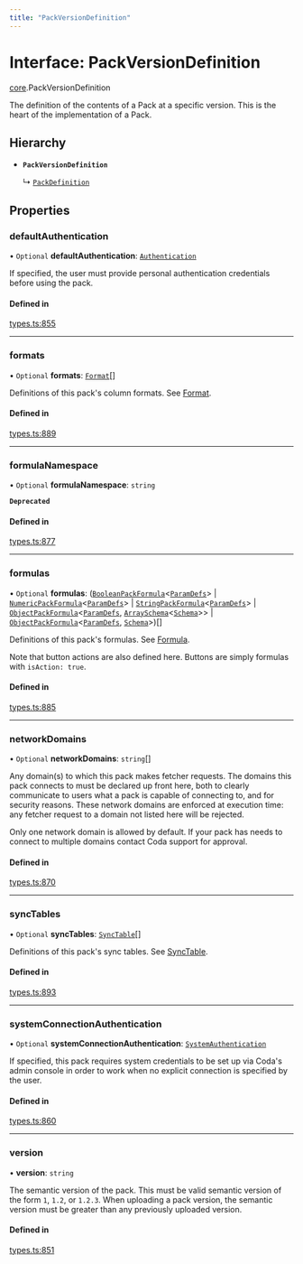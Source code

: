 ```yaml
---
title: "PackVersionDefinition"
---
```

# Interface: PackVersionDefinition

[core](../modules/core.md).PackVersionDefinition

The definition of the contents of a Pack at a specific version. This is the
heart of the implementation of a Pack.

## Hierarchy

- **`PackVersionDefinition`**

  ↳ [`PackDefinition`](core.PackDefinition.md)

## Properties

### defaultAuthentication

• `Optional` **defaultAuthentication**: [`Authentication`](../types/core.Authentication.md)

If specified, the user must provide personal authentication credentials before using the pack.

#### Defined in

[types.ts:855](https://github.com/coda/packs-sdk/blob/main/types.ts#L855)

___

### formats

• `Optional` **formats**: [`Format`](core.Format.md)[]

Definitions of this pack's column formats. See [Format](core.Format.md).

#### Defined in

[types.ts:889](https://github.com/coda/packs-sdk/blob/main/types.ts#L889)

___

### formulaNamespace

• `Optional` **formulaNamespace**: `string`

**`Deprecated`**

#### Defined in

[types.ts:877](https://github.com/coda/packs-sdk/blob/main/types.ts#L877)

___

### formulas

• `Optional` **formulas**: ([`BooleanPackFormula`](../types/core.BooleanPackFormula.md)<[`ParamDefs`](../types/core.ParamDefs.md)\> \| [`NumericPackFormula`](../types/core.NumericPackFormula.md)<[`ParamDefs`](../types/core.ParamDefs.md)\> \| [`StringPackFormula`](../types/core.StringPackFormula.md)<[`ParamDefs`](../types/core.ParamDefs.md)\> \| [`ObjectPackFormula`](../types/core.ObjectPackFormula.md)<[`ParamDefs`](../types/core.ParamDefs.md), [`ArraySchema`](core.ArraySchema.md)<[`Schema`](../types/core.Schema.md)\>\> \| [`ObjectPackFormula`](../types/core.ObjectPackFormula.md)<[`ParamDefs`](../types/core.ParamDefs.md), [`Schema`](../types/core.Schema.md)\>)[]

Definitions of this pack's formulas. See [Formula](../types/core.Formula.md).

Note that button actions are also defined here. Buttons are simply formulas
with `isAction: true`.

#### Defined in

[types.ts:885](https://github.com/coda/packs-sdk/blob/main/types.ts#L885)

___

### networkDomains

• `Optional` **networkDomains**: `string`[]

Any domain(s) to which this pack makes fetcher requests. The domains this pack connects to must be
declared up front here, both to clearly communicate to users what a pack is capable of connecting to,
and for security reasons. These network domains are enforced at execution time: any fetcher request
to a domain not listed here will be rejected.

Only one network domain is allowed by default. If your pack has needs to connect to multiple domains
contact Coda support for approval.

#### Defined in

[types.ts:870](https://github.com/coda/packs-sdk/blob/main/types.ts#L870)

___

### syncTables

• `Optional` **syncTables**: [`SyncTable`](../types/core.SyncTable.md)[]

Definitions of this pack's sync tables. See [SyncTable](../types/core.SyncTable.md).

#### Defined in

[types.ts:893](https://github.com/coda/packs-sdk/blob/main/types.ts#L893)

___

### systemConnectionAuthentication

• `Optional` **systemConnectionAuthentication**: [`SystemAuthentication`](../types/core.SystemAuthentication.md)

If specified, this pack requires system credentials to be set up via Coda's admin console in order to work when no
explicit connection is specified by the user.

#### Defined in

[types.ts:860](https://github.com/coda/packs-sdk/blob/main/types.ts#L860)

___

### version

• **version**: `string`

The semantic version of the pack. This must be valid semantic version of the form `1`, `1.2`, or `1.2.3`.
When uploading a pack version, the semantic version must be greater than any previously uploaded version.

#### Defined in

[types.ts:851](https://github.com/coda/packs-sdk/blob/main/types.ts#L851)
